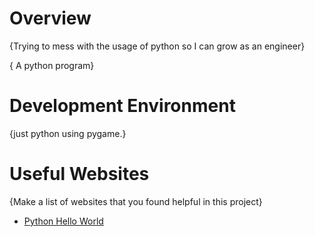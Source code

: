 # Overview

{Trying to mess with the usage of python so I can grow as an engineer}

{ A python program}

# Development Environment

{just python using pygame.}

# Useful Websites

{Make a list of websites that you found helpful in this project}

- [Python Hello World](https://www.pygame.org/docs/)
